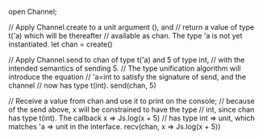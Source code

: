 open Channel;

// Apply Channel.create to a unit argument (), and
  //  return a value of type t('a) which will be thereafter
  //  available as chan. The type 'a is not yet instantiated.
let chan = create()

// Apply Channel.send to chan of type t('a) and 5 of type int,
  //  with the intended semantics of sending 5.
  //  The type unification algorithm will introduce the equation
  //  'a=int to satisfy the signature of send, and the channel
  //  now has type t(int).
send(chan, 5)

// Receive a value from chan and use it to print on the console;
//    because of the send above, x will be constrained to have the type
//    int, since chan has type t(int). The callback x => Js.log(x + 5)
//    has type int => unit, which matches 'a => unit in the interface.
recv(chan, x => Js.log(x + 5))
